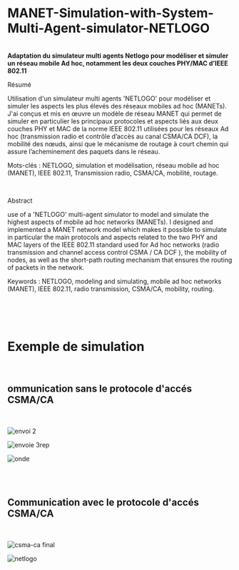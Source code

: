 # MANET-Simulation-with-System-Multi-Agent-simulator-NETLOGO
<br/> **Adaptation du simulateur multi agents Netlogo pour modéliser et simuler un réseau mobile Ad hoc, notamment les deux couches PHY/MAC d’IEEE 802.11**

Résumé

Utilisation d'un simulateur multi agents 'NETLOGO' pour modéliser et simuler les aspects les plus élevés des réseaux mobiles ad hoc (MANETs). J'ai conçus et mis en œuvre un modèle de réseau MANET qui permet de simuler en particulier les principaux protocoles et aspects liés aux deux couches PHY et MAC de la norme IEEE 802.11 utilisées pour les réseaux Ad hoc (transmission radio et contrôle d’accès au canal CSMA/CA DCF), la mobilité des nœuds, ainsi que le mécanisme de routage à court chemin qui assure l’acheminement des paquets dans le réseau.

Mots-clés : NETLOGO, simulation et modélisation, réseau mobile ad hoc (MANET), IEEE 802.11, Transmission radio, CSMA/CA, mobilité, routage.

<br/>

Abstract

use of a 'NETLOGO' multi-agent simulator to model and simulate the highest aspects of mobile ad hoc networks (MANETs). I designed and implemented a MANET network model which makes it possible to simulate in particular the main protocols and aspects related to the two PHY and MAC layers of the IEEE 802.11 standard used for Ad hoc networks (radio transmission and channel access control CSMA / CA DCF ), the mobility of nodes, as well as the short-path routing mechanism that ensures the routing of packets in the network.

Keywords : NETLOGO, modeling and simulating, mobile ad hoc networks (MANET), IEEE 802.11, radio transmission, CSMA/CA, mobility, routing.


<br/>
<br/>
<br/>

<h1> Exemple de simulation  </h1>
<br/>

<h2> ommunication sans le protocole d'accés CSMA/CA </h2>
<br/>

![envoi 2](https://user-images.githubusercontent.com/58481599/97761356-cba05180-1b05-11eb-9c55-88a286a5f85a.PNG)

![envoie 3rep](https://user-images.githubusercontent.com/58481599/97762624-6f3f3100-1b09-11eb-98ca-c9f4d512618b.PNG)

![onde](https://user-images.githubusercontent.com/58481599/97761441-01453a80-1b06-11eb-8679-f180c93ff399.png)

<br/>
<br/>
<h2>Communication avec le protocole d'accés CSMA/CA </h2>
<br/>

![csma-ca final](https://user-images.githubusercontent.com/58481599/97761388-e377d580-1b05-11eb-9562-91cd360e14ae.png)

![netlogo](https://user-images.githubusercontent.com/58481599/97761430-fb4f5980-1b05-11eb-8fac-abb93c7b1184.PNG)
